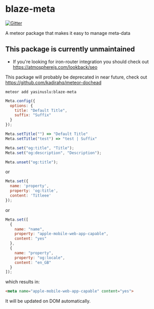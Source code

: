 blaze-meta
==========

[![Gitter](https://badges.gitter.im/Join%20Chat.svg)](https://gitter.im/yasinuslu/blaze-meta?utm_source=badge&utm_medium=badge&utm_campaign=pr-badge&utm_content=badge)

A meteor package that makes it easy to manage meta-data

## This package is currently unmaintained

- If you're looking for iron-router integration you should check out https://atmospherejs.com/lookback/seo

This package will probably be deprecated in near future, check out https://github.com/kadirahq/meteor-dochead

```
meteor add yasinuslu:blaze-meta
```

```js
Meta.config({
  options: {
    title: "Default Title",
    suffix: "Suffix"
  }
});

Meta.setTitle("") => "Default Title"
Meta.setTitle("test") => "test | Suffix"

Meta.set("og:title", "Title");
Meta.set("og:description", "Description");

Meta.unset("og:title");
```

or

```js
Meta.set({
  name: 'property',
  property: 'og:title',
  content: 'Titleee'
});
```

or

```js
Meta.set([
  {
    name: "name",
    property: "apple-mobile-web-app-capable",
    content: "yes"
  },
  {
    name: "property",
    property: "og:locale",
    content: "en_GB"
  }
]);
```

which results in:

```html
<meta name="apple-mobile-web-app-capable" content="yes">
```

It will be updated on DOM automatically.
